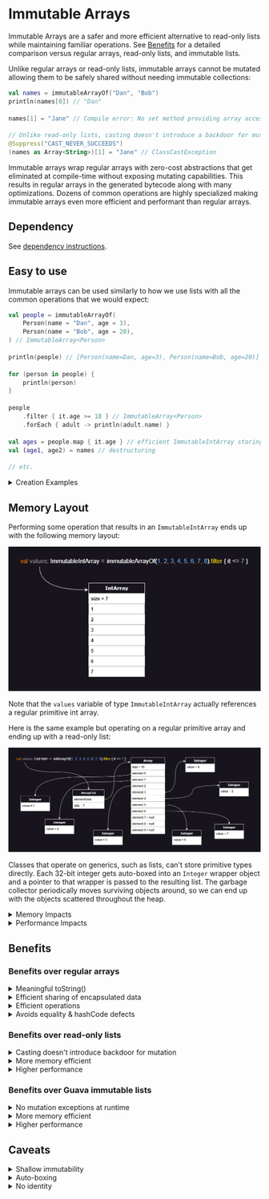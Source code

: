 # Immutable Arrays

Immutable Arrays are a safer and more efficient alternative to read-only lists while maintaining familiar operations.
See [Benefits](#benefits) for a detailed comparison versus regular arrays, read-only lists, and immutable lists.

Unlike regular arrays or read-only lists, immutable arrays cannot be mutated allowing them to be safely shared without
needing immutable collections:

```kotlin
val names = immutableArrayOf("Dan", "Bob")
println(names[0]) // "Dan"

names[1] = "Jane" // Compile error: No set method providing array access

// Unlike read-only lists, casting doesn't introduce a backdoor for mutation:
@Suppress("CAST_NEVER_SUCCEEDS")
(names as Array<String>)[1] = "Jane" // ClassCastException
```

Immutable arrays wrap regular arrays with zero-cost abstractions that get eliminated at compile-time without exposing
mutating capabilities. This results in regular arrays in the generated bytecode along with many optimizations. Dozens of
common operations are highly specialized making immutable arrays even more efficient and performant than regular arrays.

## Dependency

See [dependency instructions](../README.md#dependency).

## Easy to use

Immutable arrays can be used similarly to how we use lists with all the common operations that we would expect:

```kotlin
val people = immutableArrayOf(
    Person(name = "Dan", age = 3),
    Person(name = "Bob", age = 20),
) // ImmutableArray<Person>

println(people) // [Person(name=Dan, age=3), Person(name=Bob, age=20)]

for (person in people) {
    println(person)
}

people
    .filter { it.age >= 18 } // ImmutableArray<Person>
    .forEach { adult -> println(adult.name) }

val ages = people.map { it.age } // efficient ImmutableIntArray storing primitive ints
val (age1, age2) = names // destructuring

// etc.
```

<details>
<summary>Creation Examples</summary>

**Empty arrays:**

Creating empty arrays just references 1 of the 9 pre-allocated empty singletons:

```kotlin
emptyImmutableArray<String>()
emptyImmutableBooleanArray()
emptyImmutableFloatArray()
// Similarly for all 8 base types (Int, Double, etc.)
```

**Array of values:**

```kotlin
immutableArrayOf("Bob", "Jane") // ["Bob", "Jane"]

// Providing values of one of the 8 base types will automatically result in an efficient primitive array
immutableArrayOf(1, 2, 3) // [1, 2, 3] primitive int array

// Specifying the generic type forces a generic array, so the 8 base types will be auto-boxed
immutableArrayOf<Int>(1, 2, 3) // [Integer(1), Integer(2), Integer(3)]
```

**Array with generated elements:**

```kotlin
ImmutableArray(size = 3) { index -> index.toString() } // ["0", "1", "2"]

ImmutableIntArray(size = 5) { it * it } // [0, 1, 4, 9, 16]

ImmutableBooleanArray(size = 3) { it % 2 == 0 } // [true, false, true]
```

**Creating from regular arrays:**

```kotlin
val regularArray = arrayOf("Bob", "Jane")
regularArray.toImmutableArray()

// Creating from arrays of auto-boxed values will maintain the same type keeping those wrapper objects:
val autoBoxedBooleans = arrayOf(true, false, true) // [Boolean(true), Boolean(false), Boolean(true)]
autoBoxedBooleans.toImmutableArray() // [Boolean(true), Boolean(false), Boolean(true)]

// However, you can choose the more efficient primitive array type instead:
autoBoxedBooleans.toImmutableBooleanArray() // [true, false, true]
```

**Creating from collections:**

```kotlin
val list = listOf(1, 2, 3)

// Creating from collections of auto-boxed values will maintain the same type keeping those wrapper objects:
list.toImmutableArray() // [Integer(1), Integer(2), Integer(3)]

// However, you can choose the more efficient primitive array type instead:
list.toImmutableIntArray() // [1, 2, 3] primitive int array
```

</details>

## Memory Layout

Performing some operation that results in an `ImmutableIntArray` ends up with the following memory layout:

![Memory Layout of immutable arrays](src/main/resources/immutable-array-memory-layout.drawio.png)

Note that the `values` variable of type `ImmutableIntArray` actually references a regular primitive int array.

Here is the same example but operating on a regular primitive array and ending up with a read-only list:

![Memory Layout of Read-only Lists](src/main/resources/list-memory-layout.drawio.png)

Classes that operate on generics, such as lists, can't store primitive types directly. Each 32-bit integer gets
auto-boxed into an `Integer` wrapper object and a pointer to that wrapper is passed to the resulting list. The garbage
collector periodically moves surviving objects around, so we can end up with the objects scattered throughout the heap.

<details>
<summary>Memory Impacts</summary>

1. Notice that the list contains 7 values but the backing array has a size of 10 with 3 null elements.  `ArrayList`
   starts with a default capacity of 10. As elements pass the filter criteria and get added to the array, if the backing
   array becomes full, a new array that's 1.5 times larger is created and the elements are copied over. On average,
   array lists end up with about 17% of unused capacity when the exact resulting size isn't known ahead of time.

2. Although a 32-bit integer needs just 4 bytes to represent the value, in a typical 64-bit JVM environment,
   an `Integer` wrapper object requires 16 bytes for the object header, 4 bytes for the actual integer value, plus
   another 4 bytes of padding totalling 24 bytes. If we enable pointer compression, we can reduce this down to 16 bytes
   per wrapper.

3. In addition to the size of the `Integer` wrapper objects, the backing array stores pointers to the memory address of
   each of these wrappers. So ignoring the memory overhead of the list object and ignoring the unused over-provisioned
   spots, we need 32 bytes to store each 4-byte integer value!  With pointer compression, we can reduce this down to 20
   bytes for each 4-byte integer but that's still a 5X increase in memory!

</details>

<details>
<summary>Performance Impacts</summary>

When performing a trivial operation like `readOnlyList.get(index) + 1`, the following steps are performed behind the
scenes (note that this is a simplified explanation of the main steps):

1. Fetch the memory at the address specified by the `readOnlyList` variable to load the ArrayList object.
2. Ensure that `index` is smaller than the list size (enforced by the ArrayList class).
3. Fetch the memory at the address specified by the `elementData` variable from the `ArrayList` class to load the
   backing array object.
4. Ensure that `index` is smaller than the array size. This second check is enforced by the JVM for array accesses.
5. Compute the array address of that element into the array (ie. `offset + elementSize * index`)
6. Fetch the memory at that computed location into the array, interpreting it as a pointer, and return that pointer
   back up the chain to the caller of `readOnlyList.get(index)`.
7. Fetch the memory specified by that pointer to get the `Integer` wrapper object.
8. Cast the object to an `Integer` by validating the object header (since generics are erased at compile time).
9. Unbox the `Integer` object into a primitive `int` and finally add 1.

Notice how many steps and memory hops are performed to fetch a single value! Iterating through read-only lists in tight
loops and performing operations on primitive values performs very poorly on modern CPU architectures. That's because
these values are scattered throughout memory resulting in very poor cache locality.

Fetching data from main memory can take several hundred cycles on modern CPU architectures. The CPU tries to minimize
this latency by predicting addresses that will be fetched and pre-fetches data from those locations before they're
actually requested. When these guesses are incorrect, that pre-fetched data is ignored and the values need to be loaded
from the correct address in main memory. Iterating through a primitive array is a best-case scenario as the CPU will
fetch the initial element along with neighboring elements so that subsequent elements are already loaded by the time we
request them. However, the CPU pre-fetcher has a tough time predicting the address of scattered data so this can have a
large impact on performance.

To get an idea of the potential performance impact of wrapper objects, Java Language Architect, Brian Goetz, ran some
benchmarks replacing reference carriers with values as part of project Valhalla exploration. Brian found performance
improvements ranging from 3.5x to 12x faster: [YouTube presentation](https://youtu.be/1H4vmT-Va4o?t=899)

</details>

## Benefits

### Benefits over regular arrays

<details>
<summary>Meaningful toString()</summary>

Unlike regular arrays, calling toString() on immutable arrays produces a pretty representation of the data:

```kotlin
println(immutableArrayOf("Dan", "Bob")) // [Dan, Bob]  Nice!
println(arrayOf("Dan", "Bob")) // [Ljava.lang.String;@7d4991ad  Yuck!
```

</details>

<details>
<summary>Efficient sharing of encapsulated data</summary>

Regular arrays can have their elements reassigned making them a poor choice for encapsulated data that's occasionally
shared. Using an array forces us to duplicate the contents into a collection before sharing so that callers can't
mutate the encapsulated array. This negatively affects performance and adds extra pressure on the garbage collector.
Immutable arrays can be safely shared resulting in cleaner and more efficient code.
</details>

<details>
<summary>Efficient operations</summary>

Regular arrays are usually chosen for memory or performance reasons, however these benefits are negated when performing
dozens of typical operations:

```kotlin
val weights = doubleArrayOf(1.5, 3.0, 10.2, 15.7, 2.0)
val interestingWeights = weights.filter { it > 10.0 }
// Oops, all our effort is in vain as this results in a 
// List<Double> auto-boxing each resulting value!
```

Unlike regular arrays, all operations on immutable arrays produce the most efficient type so that clean code is
efficient by default:

```kotlin
val people = immutableArrayOf(
    Person(name = "Dan", age = 3),
    Person(name = "Bob", age = 4),
) // ImmutableArray<Person>

// Mapping the ages automatically uses an efficient ImmutableIntArray[3, 4] storing primitive int values
val ages = people.map { it.age }
performStatisticalAnalysis(ages)
```

Here's a non-exhaustive list of operations that benefit from this significant efficiency improvement (some of these will
be added in future releases):

* map
* mapNotNull
* mapIndexed
* flatMap
* flatMapIndexed
* filter
* filterIndexed
* filterNot
* filterNotNull
* take
* takeWhile
* takeLast
* takeLastWhile
* drop
* dropWhile
* dropLast
* dropLastWhile
* reversed
* sorted
* sortedWith
* sortedBy
* sortedDescending
* sortedByDescending
* partition
* slice
* distinct
* distinctBy
* etc.

</details>

<details>
<summary>Avoids equality & hashCode defects</summary>

Unlike regular arrays, Immutable arrays have a proper equals & hashCode implementation allowing us to compare them in
the same way that we compare lists:

```kotlin
// Yes, this condition will be true when the immutable arrays have identical contents
if (immutableArrayOf(1, 2) == immutableArrayOf(1, 2)) return
```

Since we can compare 2 lists directly, developers occasionally attempt to do the same with regular arrays. Even worse,
defects can sneak in without obvious usages of these broken behaviors:

```kotlin
data class Order(val id: Long, private val products: Array<Product>)

val rejectedOrders = mutableSetOf<Order>()
// Oops, attempting to add Orders to a hashSet will make use of the auto-generated 
// equals & hashCode methods from the Order data class which will in turn rely on 
// the defective equals & hashCode implementation of regular arrays
```

</details>

### Benefits over read-only lists

<details>
<summary>Casting doesn't introduce backdoor for mutation</summary>

Read-only lists appear to be immutable at first as they don't expose any mutating methods. However, they can be cast
into a `MutableList` and modified:

```kotlin
val values = listOf(1, 2, 3)
values[0] = 2 // Compiler error: No set method providing array access

(values as MutableList)[0] = 100
println(values) // [100, 2, 3]
```

Immutable arrays don't have this backdoor:

```kotlin
val values = immutableArrayOf(1, 2, 3)
values[0] = 2 // Compiler error: No set method providing array access

@Suppress("CAST_NEVER_SUCCEEDS")
(values as IntArray)[0] = 100
// ClassCastException: ImmutableIntArray cannot be cast to [I
```

</details>

<details>
<summary>More memory efficient</summary>

Read-only lists containing one of the eight base types, like `List<Int>`, use between 5 to 8 times more memory than
immutable arrays! See the **Memory Impacts** section in [Memory Layout](#memory-layout) for details.

Even when storing generic types, read-only lists still use more memory as their backing array usually has about 17% of
unused capacity. There's also the small memory overhead of the `ArrayList` object whereas variables of immutable array
types point directly at the backing array.

</details>

<details>
<summary>Higher performance</summary>

Executing tight loops on read-only lists containing one of the eight base types, like `List<Int>`, can be over 10 times
slower than immutable arrays. See the `Performance Impacts` section in [Memory Layout](#memory-layout) for details.

Even when operating on generic types, read-only lists have an extra layer of indirection since method calls such as
getting an element, are routed through the `ArrayList` class whereas getting an element from an immutable arrays
accesses the array elements directly.

</details>

### Benefits over Guava immutable lists

<details>
<summary>No mutation exceptions at runtime</summary>

Guava immutable lists implement the Java `List` interface and expose mutating methods which throw exceptions at runtime
when attempted to be mutated. Although this prevents mutation, it can result in exceptions being thrown during runtime
affecting the user experience.

Attempting to mutate an immutable array won't even compile catching these types of defects much sooner.

</details>

<details>
<summary>More memory efficient</summary>

When creating Guava immutable lists by copying an existing list, they have the same memory drawbacks as read-only lists
(see [Benefits over read-only lists](#benefits-over-read-only-lists)) but twice as bad since we have 2 lists.

When creating a Guava immutable list by wrapping an existing list, it pretty much has the same memory drawbacks as
read-only lists since the extra wrapper is tiny.

</details>

<details>
<summary>Higher performance</summary>

When exposing an encapsulated list by copying it into a Guava immutable list, this has the same performance drawbacks
as read-only lists (see [Benefits over read-only lists](#benefits-over-read-only-lists)) plus the added overhead of
copying the elements.

When wrapping an existing list in a Guava immutable list, we get the same performance drawbacks as read-only lists , but
slightly worse as this introduces another layer of indirection due to the additional wrapper object.

</details>

## Caveats

<details>
<summary>Shallow immutability</summary>

Similar to Guava immutable lists, immutable arrays only prevent mutation of the array so that elements cannot be added,
removed, or replaced. However, the elements themselves can still be mutated if they expose mutating capabilities:

```kotlin
class Person(val name: String, var spouse: Person? = null)

val people = immutableArrayOf(
    Person("Bob"),
    Person("Jane"),
)

// The `people` immutable array is protected against mutation
people[0] = Person("Dan") // Compile error: No set method providing array access

// However, a `Person` instance can be mutated since it exposes `spouse` as a var property 
people[0].spouse = Person("Jill")
```

</details>

<details>
<summary>Auto-boxing</summary>

Immutable arrays are zero-cost abstractions that get eliminated at compile time. All variables, properties, function
arguments, function receiver types, or return types that explicitly use the immutable array types get replaced
at compile time to operate directly on the underlying array without any auto-boxing or wrapper object.

In order to avoid representing its identity as the identity of the underlying array, the Kotlin compiler adds additional
instructions everywhere the immutable array is interpreted as a generic type, or by a supertype like `Any` or `Any?`. In
these scenarios, the immutable array is auto-boxed into a single tiny wrapper object which stores a reference to the
actual array and that wrapper object is passed along. However, generic functions that are marked with the `inline`
modifier, such as `with` from the Kotlin standard library, don't induce auto-boxing because the function is inlined into
each call site replacing the generic with the actual type.

Note that using reflection to traverse the object graph, reflective code will encounter the underlying array directly
without any wrapper except for the auto-boxing scenarios in which case it will encounter the wrapper that contains the
underlying array.

Here are some examples to get a better idea of where auto-boxing occurs:

```kotlin
// no auto-boxing.  `names` references the underlying array directly
val names = immutableArrayOf("Dan", "Bob")

// no auto-boxing because `with` is an inline function so the generic parameter disappears at compile time
with(names) {
    println(this.size)
}

// casting induces auto-boxing.  This prevents any backdoor to the underlying array 
names as Any

// auto-boxing since println accepts a variable of type Any
println(names)

// Even though we're explicitly specifying the ImmutableArray type as the generic type, remember that the ArrayList 
// class itself isn't hardcoded to work with immutable arrays
val arrays = ArrayList<ImmutableArray<String>>()
arrays += names // auto-boxing due to generics

// auto-boxing due to generic receiver
names.genericExtensionFunction()

fun <T> T.genericExtensionFunction() {
    ...
}
```

The overhead of auto-boxing the entire array is identical to that of autoboxing a single primitive `Double` value. Since
this is referring to the entire immutable array, the memory or performance overhead of this operation is negligible in
most scenarios. Normally auto-boxing can have a large memory or performance impact when auto-boxing many values like
what happens with read-only lists. However, in this case the immutable array itself is auto-boxed into a single tiny
wrapper without auto-boxing any of the array elements.

For optimal performance, we recommend using the immutable array types for everything that expects to work with immutable
arrays as this avoids auto-boxing. Generic types on inline functions also avoid auto-boxing.

</details>

<details>
<summary>No identity</summary>

Immutable arrays are zero-cost abstractions that get eliminated at compile time. In a way, we can think of them as a
kind of virtual quantum particle that doesn't actually exist except sometimes (see Auto-boxing above).

Since immutable arrays aren't real wrapper objects, attempting to use their identities is not supported. Here are some
patterns that attempt to make use of their identities:

Reference equality:

```kotlin
fun replaceArray(replacement: ImmutableArray<String>) {
    if (currentValues === replacement) { // Compiler error: Identity equality is forbidden
        // Note the reference equality.  Regular structural equality using `==` is allowed and works as expected
    }
    currentValues = replacement
}
```

Identity hashCode:

```kotlin
val values = immutableArrayOf(1, 2, 3)
val identityHashCode = System.identityHashCode(values)
// Oops, the identityHashCode function accepts any type instead of an immutable array type, so it's auto-boxed into a 
// tiny wrapper object and the identity hashCode of that temporary wrapper is returned
```

Synchronization:

```kotlin
class Account(val accountHolders: ReadOnlyArray<Person>) {
    private var balance: Money = 0.dollars

    fun withdraw(amount: Money) {
        // Compiler warning: Synchronizing by ImmutableArray<Person> is forbidden
        synchronized(accountHolders) {
            // Oops, the synchronized function accepts any type instead of an immutable array type, so it's auto-boxed 
            // into a new temporary tiny wrapper object, and we're meaninglessly synchronizing on that temporary wrapper
            balance -= amount
        }
    }
}
```

</details>
